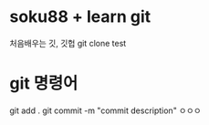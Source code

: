 # soku88 + learn git

처음배우는 깃, 깃헙
git clone test

# git 명령어

git add .
git commit -m "commit description"
ㅇㅇㅇ
